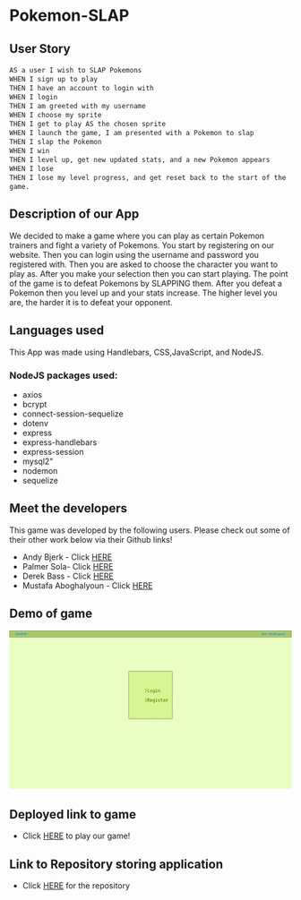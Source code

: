 # Pokemon-SLAP

## User Story

```
AS a user I wish to SLAP Pokemons
WHEN I sign up to play
THEN I have an account to login with
WHEN I login
THEN I am greeted with my username
WHEN I choose my sprite
THEN I get to play AS the chosen sprite
WHEN I launch the game, I am presented with a Pokemon to slap
THEN I slap the Pokemon
WHEN I win
THEN I level up, get new updated stats, and a new Pokemon appears
WHEN I lose
THEN I lose my level progress, and get reset back to the start of the game.
```

## Description of our App

We decided to make a game where you can play as certain Pokemon trainers and fight a variety of Pokemons. You start by registering on our website. Then you can login using the username and password you registered with. Then you are asked to choose the character you want to play as. After you make your selection then you can start playing. The point of the game is to defeat Pokemons by SLAPPING them. After you defeat a Pokemon then you level up and your stats increase. The higher level you are, the harder it is to defeat your opponent.

## Languages used

This App was made using Handlebars, CSS,JavaScript, and NodeJS.

### NodeJS packages used:

- axios
- bcrypt
- connect-session-sequelize
- dotenv
- express
- express-handlebars
- express-session
- mysql2"
- nodemon
- sequelize

## Meet the developers

This game was developed by the following users. Please check out some of their other work below via their Github links!

- Andy Bjerk - Click [HERE](https://github.com/savoryboi)
- Palmer Sola- Click [HERE](https://github.com/palmersola)
- Derek Bass - Click [HERE](https://github.com/Derjbass)
- Mustafa Aboghalyoun - Click [HERE](https://github.com/KappaMustafa)

## Demo of game

![Demo](./front/assets/Pokeslap_Gif.gif)

## Deployed link to game

- Click [HERE](https://poke-slap.herokuapp.com/) to play our game!

## Link to Repository storing application

- Click [HERE](https://github.com/palmersola/Pokemon-SLAP) for the repository
